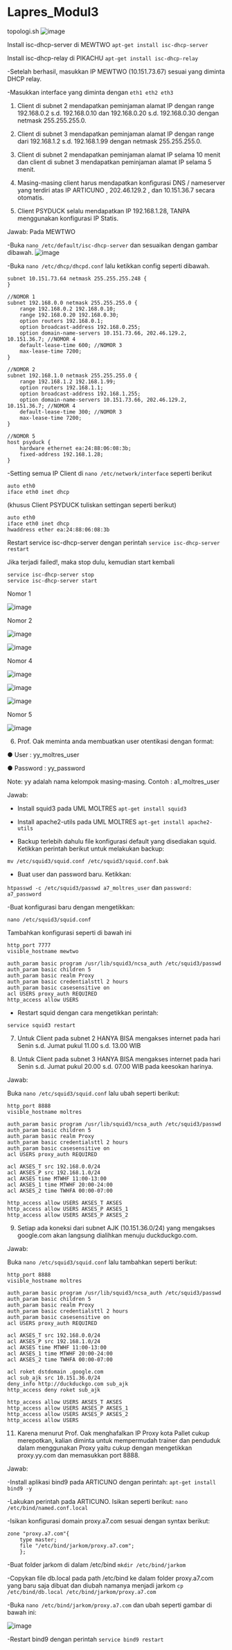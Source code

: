 # Lapres_Modul3

topologi.sh
![image](https://user-images.githubusercontent.com/37492916/67633899-5d202680-f8e8-11e9-96bb-57cde245aae0.png)

Install isc-dhcp-server di MEWTWO 
`apt-get install isc-dhcp-server`

Install isc-dhcp-relay di PIKACHU
`apt-get install isc-dhcp-relay`

-Setelah berhasil, masukkan IP MEWTWO (10.151.73.67) sesuai yang diminta DHCP relay.

-Masukkan interface yang diminta dengan `eth1 eth2 eth3`

1. Client di subnet 2 mendapatkan peminjaman alamat IP dengan range 192.168.0.2 s.d. 192.168.0.10 dan 192.168.0.20 s.d. 192.168.0.30 dengan netmask 255.255.255.0.

2. Client di subnet 3 mendapatkan peminjaman alamat IP dengan range dari 192.168.1.2 s.d.
192.168.1.99 dengan netmask 255.255.255.0.

3. Client di subnet 2 mendapatkan peminjaman alamat IP selama 10 menit dan client di
subnet 3 mendapatkan peminjaman alamat IP selama 5 menit.

4. Masing-masing client harus mendapatkan konfigurasi DNS / nameserver yang terdiri atas
IP ARTICUNO , 202.46.129.2 , dan 10.151.36.7 secara otomatis.

5. Client PSYDUCK selalu mendapatkan IP 192.168.1.28, TANPA menggunakan
konfigurasi IP Statis.

Jawab: Pada MEWTWO

-Buka `nano /etc/default/isc-dhcp-server` dan sesuaikan dengan gambar dibawah.
![image](https://user-images.githubusercontent.com/37492916/67634136-aec9b080-f8ea-11e9-885f-1c0cdb4be1e6.png)

-Buka `nano /etc/dhcp/dhcpd.conf` lalu ketikkan config seperti dibawah.

```
subnet 10.151.73.64 netmask 255.255.255.248 {
} 

//NOMOR 1
subnet 192.168.0.0 netmask 255.255.255.0 {
    range 192.168.0.2 192.168.0.10;
    range 192.168.0.20 192.168.0.30;
    option routers 192.168.0.1;
    option broadcast-address 192.168.0.255;
    option domain-name-servers 10.151.73.66, 202.46.129.2, 10.151.36.7; //NOMOR 4
    default-lease-time 600; //NOMOR 3
    max-lease-time 7200;
} 

//NOMOR 2
subnet 192.168.1.0 netmask 255.255.255.0 {
    range 192.168.1.2 192.168.1.99;
    option routers 192.168.1.1;
    option broadcast-address 192.168.1.255;
    option domain-name-servers 10.151.73.66, 202.46.129.2, 10.151.36.7; //NOMOR 4
    default-lease-time 300; //NOMOR 3
    max-lease-time 7200;
}

//NOMOR 5
host psyduck {
    hardware ethernet ea:24:88:06:08:3b;
    fixed-address 192.168.1.28;
} 
```

-Setting semua IP Client di `nano /etc/network/interface` seperti berikut

```
auto eth0
iface eth0 inet dhcp
```

(khusus Client PSYDUCK tuliskan settingan seperti berikut)

```
auto eth0
iface eth0 inet dhcp
hwaddress ether ea:24:88:06:08:3b 
```

Restart service isc-dhcp-server dengan perintah
`service isc-dhcp-server restart`

Jika terjadi failed!, maka stop dulu, kemudian start kembali

```
service isc-dhcp-server stop
service isc-dhcp-server start
```

Nomor 1

![image](https://user-images.githubusercontent.com/37492916/67634429-64e2c980-f8ee-11e9-8675-cf4a98d4d583.png)

Nomor 2

![image](https://user-images.githubusercontent.com/37492916/67634448-99ef1c00-f8ee-11e9-93f7-a4d8e2fe7603.png)

![image](https://user-images.githubusercontent.com/37492916/67634467-cc991480-f8ee-11e9-8cd3-176669538124.png)

Nomor 4

![image](https://user-images.githubusercontent.com/37492916/67634484-18e45480-f8ef-11e9-8209-e64f4cc9bdbb.png)

![image](https://user-images.githubusercontent.com/37492916/67634406-1d5c3d80-f8ee-11e9-9895-092a437b25f5.png)

![image](https://user-images.githubusercontent.com/37492916/67634486-36192300-f8ef-11e9-9855-a4d04805986a.png)

Nomor 5

![image](https://user-images.githubusercontent.com/37492916/67634448-99ef1c00-f8ee-11e9-93f7-a4d8e2fe7603.png)


6. Prof. Oak meminta anda membuatkan user otentikasi dengan format:

● User : yy_moltres_user

● Password : yy_password

Note: yy adalah nama kelompok masing-masing. Contoh : a1_moltres_user


Jawab:

- Install squid3 pada UML MOLTRES `apt-get install squid3`

- Install apache2-utils pada UML MOLTRES `apt-get install apache2-utils`

- Backup terlebih dahulu file konfigurasi default yang disediakan squid. Ketikkan perintah berikut untuk melakukan backup:

`mv /etc/squid3/squid.conf /etc/squid3/squid.conf.bak`

- Buat user dan password baru. Ketikkan:

`htpasswd -c /etc/squid3/passwd a7_moltres_user` dan `password: a7_password`

-Buat konfigurasi baru dengan mengetikkan:

`nano /etc/squid3/squid.conf`

Tambahkan konfigurasi seperti di bawah ini

```
http_port 7777
visible_hostname mewtwo

auth_param basic program /usr/lib/squid3/ncsa_auth /etc/squid3/passwd
auth_param basic children 5
auth_param basic realm Proxy
auth_param basic credentialsttl 2 hours
auth_param basic casesensitive on
acl USERS proxy_auth REQUIRED
http_access allow USERS
```

- Restart squid dengan cara mengetikkan perintah:

`service squid3 restart`


7. Untuk Client pada subnet 2 HANYA BISA mengakses internet pada hari Senin
s.d. Jumat pukul 11.00 s.d. 13.00 WIB

8. Untuk Client pada subnet 3 HANYA BISA mengakses internet pada hari Senin
s.d. Jumat pukul 20.00 s.d. 07.00 WIB pada keesokan harinya.

Jawab:

Buka `nano /etc/squid3/squid.conf` lalu ubah seperti berikut:

```
http_port 8888
visible_hostname moltres

auth_param basic program /usr/lib/squid3/ncsa_auth /etc/squid3/passwd
auth_param basic children 5
auth_param basic realm Proxy
auth_param basic credentialsttl 2 hours
auth_param basic casesensitive on
acl USERS proxy_auth REQUIRED

acl AKSES_T src 192.168.0.0/24
acl AKSES_P src 192.168.1.0/24
acl AKSES time MTWHF 11:00-13:00
acl AKSES_1 time MTWHF 20:00-24:00
acl AKSES_2 time TWHFA 00:00-07:00

http_access allow USERS AKSES_T AKSES
http_access allow USERS AKSES_P AKSES_1
http_access allow USERS AKSES_P AKSES_2

```

9. Setiap ada koneksi dari subnet AJK (10.151.36.0/24) yang mengakses google.com akan langsung dialihkan
menuju duckduckgo.com.

Jawab:

Buka `nano /etc/squid3/squid.conf` lalu tambahkan seperti berikut:

```
http_port 8888
visible_hostname moltres

auth_param basic program /usr/lib/squid3/ncsa_auth /etc/squid3/passwd
auth_param basic children 5
auth_param basic realm Proxy
auth_param basic credentialsttl 2 hours
auth_param basic casesensitive on
acl USERS proxy_auth REQUIRED

acl AKSES_T src 192.168.0.0/24
acl AKSES_P src 192.168.1.0/24
acl AKSES time MTWHF 11:00-13:00
acl AKSES_1 time MTWHF 20:00-24:00
acl AKSES_2 time TWHFA 00:00-07:00

acl roket dstdomain .google.com
acl sub_ajk src 10.151.36.0/24
deny_info http://duckduckgo.com sub_ajk
http_access deny roket sub_ajk

http_access allow USERS AKSES_T AKSES
http_access allow USERS AKSES_P AKSES_1
http_access allow USERS AKSES_P AKSES_2
http_access allow USERS
```

11. Karena menurut Prof. Oak menghafalkan IP Proxy kota Pallet cukup merepotkan, kalian diminta untuk mempermudah trainer dan penduduk dalam menggunakan Proxy yaitu cukup dengan mengetikkan proxy.yy.com dan memasukkan port 8888.

Jawab:

-Install aplikasi bind9 pada ARTICUNO dengan perintah: `apt-get install bind9 -y`

-Lakukan perintah pada ARTICUNO. Isikan seperti berikut: `nano /etc/bind/named.conf.local`

-Isikan konfigurasi domain proxy.a7.com sesuai dengan syntax berikut:

```
zone "proxy.a7.com"{
	type master;
	file "/etc/bind/jarkom/proxy.a7.com";
	};
 ```
 
-Buat folder jarkom di dalam /etc/bind `mkdir /etc/bind/jarkom`
 
-Copykan file db.local pada path /etc/bind ke dalam folder proxy.a7.com yang baru saja dibuat dan diubah namanya menjadi jarkom `cp /etc/bind/db.local /etc/bind/jarkom/proxy.a7.com`

-Buka `nano /etc/bind/jarkom/proxy.a7.com` dan ubah seperti gambar di bawah ini:

![image](https://user-images.githubusercontent.com/37492916/67634888-bd689580-f8f3-11e9-900c-f430525307b4.png)
 
-Restart bind9 dengan perintah `service bind9 restart`
